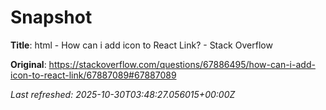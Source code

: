 # Snapshot

**Title**: html - How can i add icon to React Link? - Stack Overflow

**Original**: <https://stackoverflow.com/questions/67886495/how-can-i-add-icon-to-react-link/67887089#67887089>

_Last refreshed: 2025-10-30T03:48:27.056015+00:00Z_
